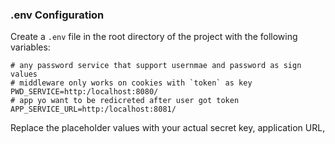 ### .env Configuration

Create a `.env` file in the root directory of the project with the following variables:

```plaintext
# any password service that support usernmae and password as sign values
# middleware only works on cookies with `token` as key
PWD_SERVICE=http:/localhost:8080/
# app yo want to be redicreted after user got token
APP_SERVICE_URL=http:/localhost:8081/
```

Replace the placeholder values with your actual secret key, application URL, 
